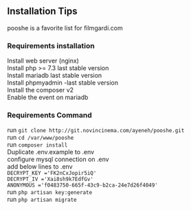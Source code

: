 ## Installation Tips
pooshe is a favorite list for filmgardi.com

### Requirements installation

Install web server (nginx) <br>
Install php >= 7.3  last stable version<br>
Install mariadb last stable version<br>
Install phpmyadmin -last stable version<br>
Install the composer v2<br>
Enable the event on mariadb<br>

### Requirements Command
run `git clone http://git.novincinema.com/ayeneh/pooshe.git` <br>
run `cd /var/www/pooshe` <br>
run `composer install` <br>
Duplicate .env.example to .env <br>
configure mysql connection on .env <br>
add below lines to .env <br>
`DECRYPT_KEY ='FK2nCxJopir5iQ'`<br>
`DECRYPT_IV ='Xai8sh9k7EdfGv'`<br>
`ANONYMOUS ='f0483750-665f-43c9-b2ca-24e7d26f4049'`<br>
run `php artisan key:generate` <br>
run `php artisan migrate` <br>

